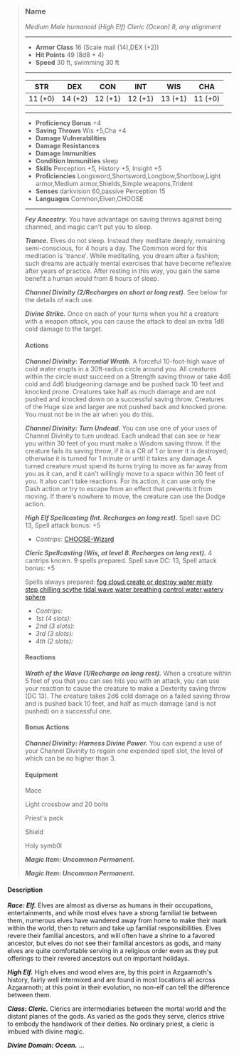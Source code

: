 >### Name
>*Medium Male humanoid (High Elf) Cleric (Ocean) 8, any alignment*
>___
>- **Armor Class** 16 (Scale mail (14),DEX (+2))
>- **Hit Points** 49 (8d8 + 4)
>- **Speed** 30 ft, swimming 30 ft
>___
>|**STR**|**DEX**|**CON**|**INT**|**WIS**|**CHA**|
>|:-:|:-:|:-:|:-:|:-:|:-:|
>|11 (+0)|14 (+2)|12 (+1)|12 (+1)|13 (+1)|11 (+0)|
>___
>- **Proficiency Bonus** +4
>- **Saving Throws** Wis +5,Cha +4
>- **Damage Vulnerabilities** 
>- **Damage Resistances** 
>- **Damage Immunities** 
>- **Condition Immunities** sleep
>- **Skills** Perception +5, History +5, Insight +5
>- **Proficiencies** Longsword,Shortsword,Longbow,Shortbow,Light armor,Medium armor,Shields,Simple weapons,Trident
>- **Senses** darkvision 60,passive Perception 15
>- **Languages** Common,Elven,CHOOSE
>___
>***Fey Ancestry.*** You have advantage on saving throws against being charmed, and magic can't put you to sleep.
>
>***Trance.*** Elves do not sleep. Instead they meditate deeply, remaining semi-conscious, for 4 hours a day. The Common word for this meditation is 'trance'. While meditating, you dream after a fashion; such dreams are actually mental exercises that have become reflexive after years of practice. After resting in this way, you gain the same benefit a human would from 8 hours of sleep.
>
>***Channel Divinity (2/Recharges on short or long rest).*** See below for the details of each use.
>
>***Divine Strike.*** Once on each of your turns when you hit a creature with a weapon attack, you can cause the attack to deal an extra 1d8 cold damage to the target.
>
>#### Actions
>***Channel Divinity: Torrential Wrath.*** A forceful 10-foot-high wave of cold water erupts in a 30ft-radius circle around you. All creatures within the circle must succeed on a Strength saving throw or take 4d6 cold and 4d6 bludgeoning damage and be pushed back 10 feet and knocked prone. Creatures take half as much damage and are not pushed and knocked down on a successful saving throw. Creatures of the Huge size and larger are not pushed back and knocked prone. You must not be in the air when you do this.
>
>***Channel Divinity: Turn Undead.***  You can use one of your uses of Channel Divinity to turn undead. Each undead that can see or hear you within 30 feet of you must make a Wisdom saving throw. If the creature fails its saving throw, if it is a CR of 1 or lower it is destroyed; otherwise it is turned for 1 minute or until it takes any damage.A turned creature must spend its turns trying to move as far away from you as it can, and it can't willingly move to a space within 30 feet of you. It also can't take reactions. For its action, it can use only the Dash action or try to escape from an effect that prevents it from moving. If there's nowhere to move, the creature can use the Dodge action.
>
>***High Elf Spellcasting (Int. Recharges on long rest).*** Spell save DC: 13, Spell attack bonus: +5
>
>* *Cantrips:* [CHOOSE-Wizard](http://azgaarnoth.tedneward.com/magic/spells/CHOOSE-Wizard/)
>
>
>***Cleric Spellcasting (Wis, at level 8. Recharges on long rest).*** 4 cantrips known. 9 spells prepared. Spell save DC: 13, Spell attack bonus: +5
>
>Spells always prepared: [fog cloud](http://azgaarnoth.tedneward.com/magic/spells/fog-cloud/),[create or destroy water](http://azgaarnoth.tedneward.com/magic/spells/create-or-destroy-water/),[misty step](http://azgaarnoth.tedneward.com/magic/spells/misty-step/),[chilling scythe](http://azgaarnoth.tedneward.com/magic/spells/chilling-scythe/),[tidal wave](http://azgaarnoth.tedneward.com/magic/spells/tidal-wave/),[water breathing](http://azgaarnoth.tedneward.com/magic/spells/water-breathing/),[control water](http://azgaarnoth.tedneward.com/magic/spells/control-water/),[watery sphere](http://azgaarnoth.tedneward.com/magic/spells/watery-sphere/)
>
>* *Cantrips:* 
>* *1st (4 slots):* 
>* *2nd (3 slots):* 
>* *3rd (3 slots):* 
>* *4th (2 slots):* 
>
>
>#### Reactions
>***Wrath of the Wave (1/Recharge on long rest).*** When a creature within 5 feet of you that you can see hits you with an attack, you can use your reaction to cause the creature to make a Dexterity saving throw (DC 13). The creature takes 2d6 cold damage on a failed saving throw and is pushed back 10 feet, and half as much damage (and is not pushed) on a successful one.
>
>
>#### Bonus Actions
>***Channel Divinity: Harness Divine Power.*** You can expend a use of your Channel Divinity to regain one expended spell slot, the level of which can be no higher than 3.
>
>
>#### Equipment
>Mace
>
>Light crossbow and 20 bolts
>
>Priest's pack
>
>Shield
>
>Holy symb0l
>
>***Magic Item: Uncommon Permanent.***
>
>***Magic Item: Uncommon Permanent.***
>

#### Description
***Race: Elf.*** Elves are almost as diverse as humans in their occupations, entertainments, and while most elves have a strong familial tie between them, numerous elves have wandered away from home to make their mark within the world, then to return and take up familial responsibilities. Elves revere their familial ancestors, and will often have a shrine to a favored ancestor, but elves do not see their familial ancestors as gods, and many elves are quite comfortable serving in a religious order even as they put offerings to their revered ancestors out on important holidays.

***High Elf.*** High elves and wood elves are, by this point in Azgaarnoth's history, fairly well intermixed and are found in most locations all across Azgaarnoth; at this point in their evolution, no non-elf can tell the difference between them.

***Class: Cleric.*** Clerics are intermediaries between the mortal world and the distant planes of the gods. As varied as the gods they serve, clerics strive to embody the handiwork of their deities. No ordinary priest, a cleric is imbued with divine magic.

***Divine Domain: Ocean.*** ... 



